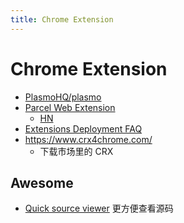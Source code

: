 ```yaml
---
title: Chrome Extension
---
```


# Chrome Extension

- [PlasmoHQ/plasmo](https://github.com/PlasmoHQ/plasmo)
- [Parcel Web Extension](https://parceljs.org/recipes/web-extension/)
  - [HN](https://news.ycombinator.com/item?id=31609896)
- [Extensions Deployment FAQ](https://www.chromium.org/developers/extensions-deployment-faq)
- https://www.crx4chrome.com/
  - 下载市场里的 CRX

## Awesome

- [Quick source viewer](https://chrome.google.com/webstore/detail/quick-source-viewer/cfmcghennfbpmhemnnfjhkdmnbidpanb/related)
  更方便查看源码
